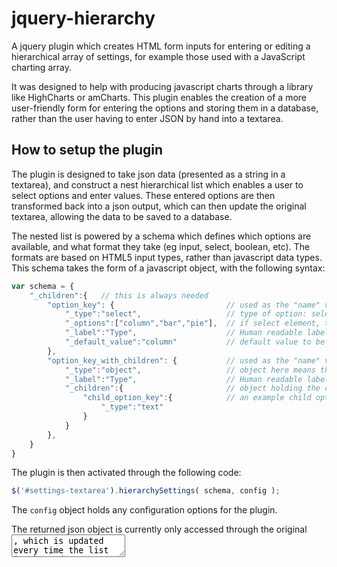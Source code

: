 jquery-hierarchy
================

A jquery plugin which creates HTML form inputs for entering or editing a hierarchical array of settings, for example those used with a JavaScript charting array.

It was designed to help with producing javascript charts through a library like HighCharts or amCharts. This plugin enables the creation of a more user-friendly form for entering the options and storing them in a database, rather than the user having to enter JSON by hand into a textarea.

How to setup the plugin
-----------------------

The plugin is designed to take json data (presented as a string in a textarea), and construct a nest hierarchical list which enables a user to select options and enter values. These entered options are then transformed back into a json output, which can then update the original textarea, allowing the data to be saved to a database.

The nested list is powered by a schema which defines which options are available, and what format they take (eg input, select, boolean, etc). The formats are based on HTML5 input types, rather than javascript data types. This schema takes the form of a javascript object, with the following syntax:

```JavaScript
var schema = {
	"_children":{	// this is always needed
		"option_key": {							// used as the "name" variable for the created option
			"_type":"select",					// type of option: select, bool, text, url, number, date, etc
			"_options":["column","bar","pie"],	// if select element, then the options that will be presented
			"_label":"Type",					// Human readable label for the option
			"_default_value":"column"			// default value to be used
		},		
		"option_key_with_children": {			// used as the "name" variable for the created option
			"_type":"object",					// object here means the script will attempt to create a nested <ul>
			"_label":"Type",					// Human readable label for the option
			"_children":{						// object holding the children
				"child_option_key":{			// an example child option
					"_type":"text"
				}
			}
		},
	}
}

```

The plugin is then activated through the following code:

```JavaScript
$('#settings-textarea').hierarchySettings( schema, config );
```

The `config` object holds any configuration options for the plugin.

The returned json object is currently only accessed through the original <textarea>, which is updated every time the list is changed. Future versions hope to make the json object easier to access through other methods. The textarea is hidden by default, but can be show by setting `config.showOriginalTextarea` to `true`.

How to use the form
-------------------

The resulting form should be straightforward to use. A user simply selects one of the available options from the dropdown menu, and this then allows them to either enter or select the value for this option, or shows them a list of sub-options which are available.

If an option key is entered more than once by a user, the resulting data contains an array with all the entered values. This can be useful for creating arrays of elements (eg where more than one axis is defined in a graph). In future versions it may be possible to switch this behaviour off.

To clear an option, simply select the blank option from the selection menu for that option.